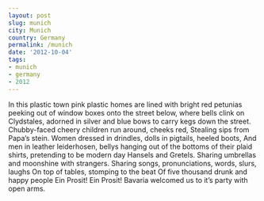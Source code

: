 ```yaml
---
layout: post
slug: munich
city: Munich
country: Germany
permalink: /munich
date: '2012-10-04'
tags:
- munich
- germany
- 2012
---
```

In this plastic town
pink plastic homes are lined with bright red petunias
peeking out of window boxes onto the street below,
where bells clink on Clydstales, adorned in silver and blue bows
to carry kegs down the street.
Chubby-faced cheery children run around, cheeks red,
Stealing sips from Papa’s stein.
Women dressed in drindles, dolls in pigtails, heeled boots,
And men in leather leiderhosen, bellys hanging out
of the bottoms of their plaid shirts,
pretending to be modern day Hansels and Gretels.
Sharing umbrellas and moonshine with strangers.
Sharing songs, pronunciations, words, slurs, laughs
On top of tables, stomping to the beat
Of five thousand drunk and happy people
Ein Prosit! Ein Prosit!
Bavaria welcomed us to it’s party with open arms.
